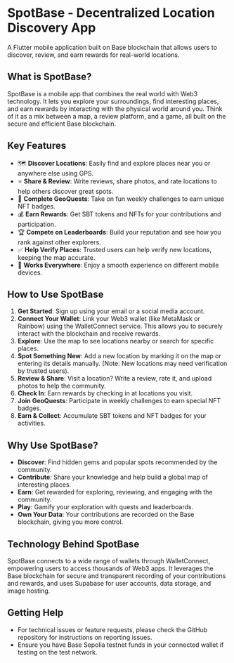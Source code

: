 # SpotBase - Decentralized Location Discovery App

A Flutter mobile application built on Base blockchain that allows users to discover, review, and earn rewards for real-world locations.

## What is SpotBase?

SpotBase is a mobile app that combines the real world with Web3 technology. It lets you explore your surroundings, find interesting places, and earn rewards by interacting with the physical world around you. Think of it as a mix between a map, a review platform, and a game, all built on the secure and efficient Base blockchain.

## Key Features

- 🗺️ **Discover Locations**: Easily find and explore places near you or anywhere else using GPS.
- ⭐ **Share & Review**: Write reviews, share photos, and rate locations to help others discover great spots.
- 🎯 **Complete GeoQuests**: Take on fun weekly challenges to earn unique NFT badges.
- 💰 **Earn Rewards**: Get SBT tokens and NFTs for your contributions and participation.
- 🏆 **Compete on Leaderboards**: Build your reputation and see how you rank against other explorers.
- ✅ **Help Verify Places**: Trusted users can help verify new locations, keeping the map accurate.
- 📱 **Works Everywhere**: Enjoy a smooth experience on different mobile devices.

## How to Use SpotBase

1.  **Get Started**: Sign up using your email or a social media account.
2.  **Connect Your Wallet**: Link your Web3 wallet (like MetaMask or Rainbow) using the WalletConnect service. This allows you to securely interact with the blockchain and receive rewards.
3.  **Explore**: Use the map to see locations nearby or search for specific places.
4.  **Spot Something New**: Add a new location by marking it on the map or entering its details manually. (Note: New locations may need verification by trusted users).
5.  **Review & Share**: Visit a location? Write a review, rate it, and upload photos to help the community.
6.  **Check In**: Earn rewards by checking in at locations you visit.
7.  **Join GeoQuests**: Participate in weekly challenges to earn special NFT badges.
8.  **Earn & Collect**: Accumulate SBT tokens and NFT badges for your activities.

## Why Use SpotBase?

- **Discover**: Find hidden gems and popular spots recommended by the community.
- **Contribute**: Share your knowledge and help build a global map of interesting places.
- **Earn**: Get rewarded for exploring, reviewing, and engaging with the community.
- **Play**: Gamify your exploration with quests and leaderboards.
- **Own Your Data**: Your contributions are recorded on the Base blockchain, giving you more control.

## Technology Behind SpotBase

SpotBase connects to a wide range of wallets through WalletConnect, empowering users to access thousands of Web3 apps. It leverages the Base blockchain for secure and transparent recording of your contributions and rewards, and uses Supabase for user accounts, data storage, and image hosting.

## Getting Help

- For technical issues or feature requests, please check the GitHub repository for instructions on reporting issues.
- Ensure you have Base Sepolia testnet funds in your connected wallet if testing on the test network.
